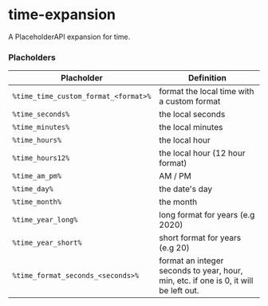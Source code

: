 # time-expansion
A PlaceholderAPI expansion for time.

### Placholders
|Placholder|Definition|
--- | ---
`%time_time_custom_format_<format>%` | format the local time with a custom format
`%time_seconds%` | the local seconds
`%time_minutes%` | the local minutes
`%time_hours%` | the local hour
`%time_hours12%` | the local hour (12 hour format)
`%time_am_pm%` | AM / PM
`%time_day%` | the date's day
`%time_month%` | the month
`%time_year_long%` | long format for years (e.g 2020)
`%time_year_short%` | short format for years (e.g 20)
`%time_format_seconds_<seconds>%` | format an integer seconds to year, hour, min, etc. if one is 0, it will be left out.
